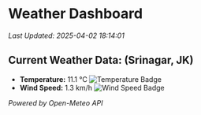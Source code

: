 
# Weather Dashboard

_Last Updated: 2025-04-02 18:14:01_

## Current Weather Data: (Srinagar, JK)
- **Temperature:** 11.1 °C ![Temperature Badge](https://img.shields.io/badge/Temperature-Low%20Temp-blue)
- **Wind Speed:** 1.3 km/h ![Wind Speed Badge](https://img.shields.io/badge/Wind%20Speed-Light%20Wind-blue)

*Powered by Open-Meteo API*

